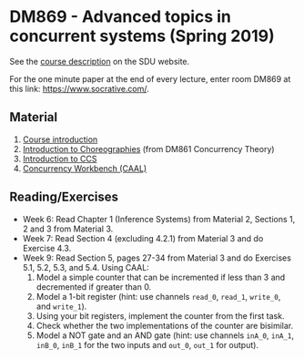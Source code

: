 # DM869 - Advanced topics in concurrent systems (Spring 2019)

See the [course description](http://odinlister.sdu.dk/fagbesk/internkode/DM869/en) on the SDU website.

For the one minute paper at the end of every lecture, enter room DM869 at this link: https://www.socrative.com/.

## Material

1. [Course introduction](slides/1-introduction.pdf)
1. [Introduction to Choreographies](https://www.fabriziomontesi.com/teaching/ct-2018/files/chor-notes.pdf) (from DM861 Concurrency Theory)
1. [Introduction to CCS](notes/introduction-to-CCS.pdf)
1. [Concurrency Workbench (CAAL)](http://caal.cs.aau.dk/)

## Reading/Exercises

* Week 6: Read Chapter 1 (Inference Systems) from Material 2, Sections 1, 2 and 3 from Material 3.
* Week 7: Read Section 4 (excluding 4.2.1) from Material 3 and do Exercise 4.3.
* Week 9: Read Section 5, pages 27-34 from Material 3 and do Exercises 5.1, 5.2, 5.3, and 5.4.
Using CAAL:
  1. Model a simple counter that can be incremented if less than 3 and decremented if greater than 0. 
  1. Model a 1-bit register (hint: use channels `read_0`, `read_1`, `write_0`, and `write_1`). 
  1. Using your bit registers, implement the counter from the first task.
  1. Check whether the two implementations of the counter are bisimilar.
  1. Model a NOT gate and an AND gate (hint: use channels `inA_0`, `inA_1`, `inB_0`, `inB_1` for the two inputs and `out_0`, `out_1` for output). 